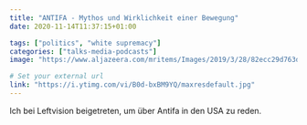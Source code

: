 ```yaml
---
title: "ANTIFA - Mythos und Wirklichkeit einer Bewegung"
date: 2020-11-14T11:37:15+01:00

tags: ["politics", "white supremacy"]
categories: ["talks-media-podcasts"]
image: "https://www.aljazeera.com/mritems/Images/2019/3/28/82ecc29d763d4d909b8f67315d861b30_18.jpg"

# Set your external url
link: "https://i.ytimg.com/vi/B0d-bxBM9YQ/maxresdefault.jpg"
---
```


Ich bei Leftvision beigetreten, um über Antifa in den USA zu reden.

